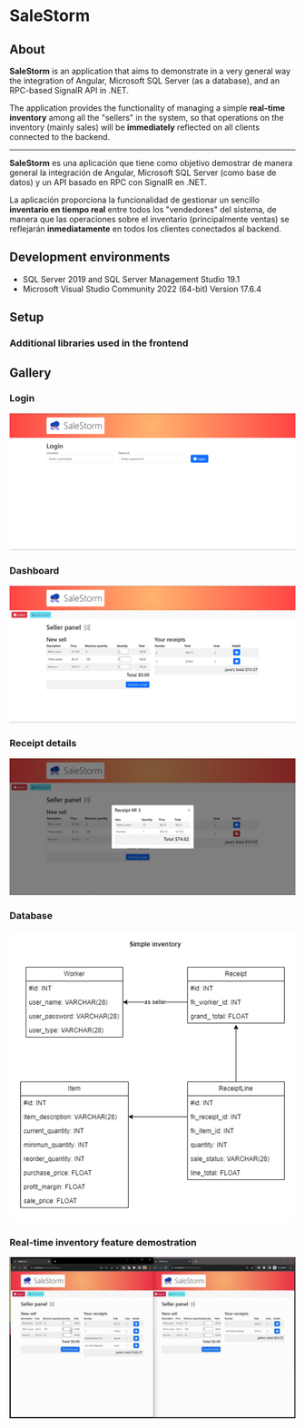 # SaleStorm

## About

**SaleStorm** is an application that aims to demonstrate in a very general way the integration of Angular, Microsoft SQL Server (as a database), and an RPC-based SignalR API in .NET.

The application provides the functionality of managing a simple **real-time inventory** among all the "sellers" in the system, so that operations on the inventory (mainly sales) will be **immediately** reflected on all clients connected to the backend.

***

**SaleStorm** es una aplicación que tiene como objetivo demostrar de manera general la integración de Angular, Microsoft SQL Server (como base de datos) y un API basado en RPC con SignalR en .NET.

La aplicación proporciona la funcionalidad de gestionar un sencillo **inventario en tiempo real** entre todos los "vendedores" del sistema, de manera que las operaciones sobre el inventario (principalmente ventas) se reflejarán **inmediatamente** en todos los clientes conectados al backend.

## Development environments

- SQL Server 2019 and SQL Server Management Studio 19.1
- Microsoft Visual Studio Community 2022 (64-bit) Version 17.6.4

## Setup

### Additional libraries used in the frontend

## Gallery

### Login

![](resources/login.png)

### Dashboard

![](resources/dashboard.png)

### Receipt details

![](resources/receiptDetails.png)

### Database

![](resources/diagram.png)

### Real-time inventory feature demostration

![](resources/liveDemo.gif)
